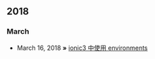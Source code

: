 ## 2018
### March
* March 16, 2018 **»** [ionic3 中使用 environments](https://stackoverflow.com/questions/37816035/using-environment-variables-parameterizing-config-xml)

